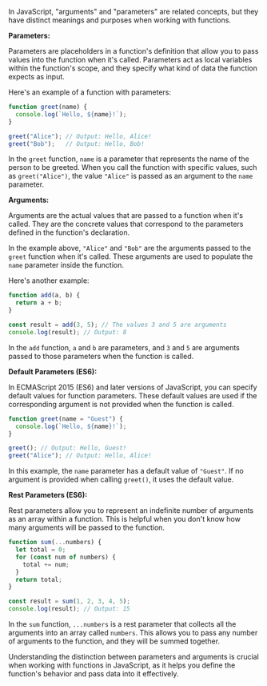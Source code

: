In JavaScript, "arguments" and "parameters" are related concepts, but they have distinct meanings and purposes when working with functions.

**Parameters:**

Parameters are placeholders in a function's definition that allow you to pass values into the function when it's called. Parameters act as local variables within the function's scope, and they specify what kind of data the function expects as input.

Here's an example of a function with parameters:

```javascript
function greet(name) {
  console.log(`Hello, ${name}!`);
}

greet("Alice"); // Output: Hello, Alice!
greet("Bob");   // Output: Hello, Bob!
```

In the `greet` function, `name` is a parameter that represents the name of the person to be greeted. When you call the function with specific values, such as `greet("Alice")`, the value `"Alice"` is passed as an argument to the `name` parameter.

**Arguments:**

Arguments are the actual values that are passed to a function when it's called. They are the concrete values that correspond to the parameters defined in the function's declaration.

In the example above, `"Alice"` and `"Bob"` are the arguments passed to the `greet` function when it's called. These arguments are used to populate the `name` parameter inside the function.

Here's another example:

```javascript
function add(a, b) {
  return a + b;
}

const result = add(3, 5); // The values 3 and 5 are arguments
console.log(result); // Output: 8
```

In the `add` function, `a` and `b` are parameters, and `3` and `5` are arguments passed to those parameters when the function is called.

**Default Parameters (ES6):**

In ECMAScript 2015 (ES6) and later versions of JavaScript, you can specify default values for function parameters. These default values are used if the corresponding argument is not provided when the function is called.

```javascript
function greet(name = "Guest") {
  console.log(`Hello, ${name}!`);
}

greet(); // Output: Hello, Guest!
greet("Alice"); // Output: Hello, Alice!
```

In this example, the `name` parameter has a default value of `"Guest"`. If no argument is provided when calling `greet()`, it uses the default value.

**Rest Parameters (ES6):**

Rest parameters allow you to represent an indefinite number of arguments as an array within a function. This is helpful when you don't know how many arguments will be passed to the function.

```javascript
function sum(...numbers) {
  let total = 0;
  for (const num of numbers) {
    total += num;
  }
  return total;
}

const result = sum(1, 2, 3, 4, 5);
console.log(result); // Output: 15
```

In the `sum` function, `...numbers` is a rest parameter that collects all the arguments into an array called `numbers`. This allows you to pass any number of arguments to the function, and they will be summed together.

Understanding the distinction between parameters and arguments is crucial when working with functions in JavaScript, as it helps you define the function's behavior and pass data into it effectively.